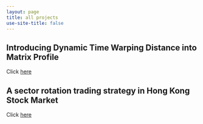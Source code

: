 ```yaml
---
layout: page
title: all projects
use-site-title: false
---
```


## Introducing Dynamic Time Warping Distance into Matrix Profile

Click [here](https://imfl.github.io/front/data-mining/index)



## A sector rotation trading strategy in Hong Kong Stock Market

Click [here](https://imfl.github.io/front/investment-strategies/index)

